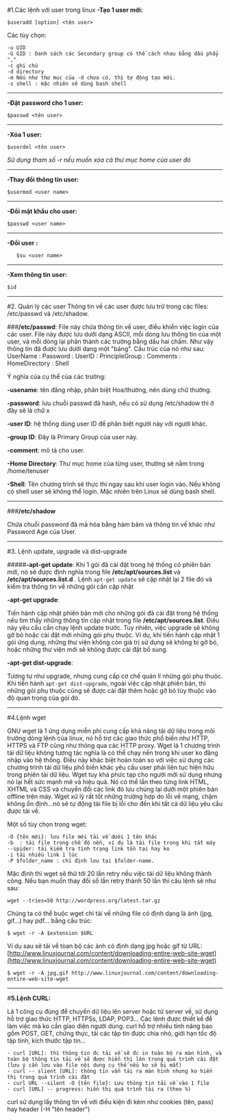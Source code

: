 ﻿#1.Các lệnh với user trong linux
**-Tạo 1 user mới:**

`$useradd [option] <tên user>`

Các tùy chọn:

    -u UID
    -G GID : Danh sách các Secondary group có thể cách nhau bằng dấu phẩy ","
    -c ghi chú
    -d directory
    -m Nếu như thư mục của -d chưa có, thì tự động tạo mới.
    -s shell : mặc nhiên sẽ dùng bash shell
---
**-Đặt password cho 1 user:**

`$passwd <tên user>`

---
**-Xóa 1 user:**

`$userdel <tên user>`

*Sử dụng tham số -r nếu muốn xóa cả thư mục home của user đó*

---

**-Thay đổi thông tin user:**

`$usermod <user name>`

---

**-Đổi mật khẩu cho user:**

`$passwd <user name>`

---

**-Đổi user :**

`	$su <user name>`

---


**-Xem thông tin user:**

`$id`

---

#2. Quản lý các user
Thông tin về các user được lưu trữ trong các files: /etc/passwd và /etc/shadow.

###**/etc/passwd**: 
File này chứa thông tin về user, điều khiển việc login của các user.
File này được lưu dưới dạng ASCII, mỗi dòng lưu thông tin của một user, và mỗi dòng lại phân thành các trường bằng dấu hai chấm. Như vậy thông tin đã được lưu dưới dạng một "bảng". Cấu trúc của nó như sau:
UserName : Password : UserID : PrincipleGroup : Comments : HomeDirectory : Shell

Ý nghĩa của cụ thể của các trường:

**-usename**: tên đăng nhập, phân biệt Hoa/thường, nên dùng chữ thường.

**-password**: lưu chuỗi passwd đã hash, nếu có sử dụng /etc/shadow thì ở đây sẽ là chữ x

**-user ID**: hệ thống dùng user ID để phân biệt người này với người khác.

**-group ID**: Đây là Primary Group của user này.

**-comment**: mô tả cho user.

**-Home Directory**: Thư mục home của từng user, thường sẽ nằm trong /home/tenuser

**-Shell**: Tên chương trình sẽ thực thi ngay sau khi user login vào. Nếu không có shell user sẽ không thể login. Mặc nhiên trên Linux sẽ dùng bash shell.

---

###**/etc/shadow**

Chứa chuỗi password đã mã hóa bằng hàm băm và thông tin về khác như Password Age của User.

---

#3. Lệnh update, upgrade và dist-upgrade

#####**-apt-get update**: 
Khi 1 gói đã cài đặt trong hệ thống có phiên bản mới, nó sẽ được định nghĩa trong file **/etc/apt/sources.list** và **/etc/apt/sources.list.d** . 
Lệnh `apt-get update` sẽ cập nhật lại 2 file đó và kiểm tra thông tin về những gói cần cập nhật

**-apt-get upgrade**:

 Tiến hành cập nhật phiên bản mới cho những gói đã cài đặt trong hệ thống nếu tìm thấy những thông tin cập nhật trong file **/etc/apt/sources.list**. Điều này yêu cầu cần chạy lệnh update trước.
Tuy nhiên, việc upgrade sẽ không gỡ bỏ hoặc cài đặt mới những gói phụ thuộc. Ví dụ, khi tiến hành cập nhật 1 gói ứng dụng, những thư viện không còn giá trị sử dụng sẽ không bị gỡ bỏ, hoặc những thư viện mới sẽ không được cài đặt bổ sung.

**-apt-get dist-upgrade**:

 Tương tự như upgrade, nhưng cung cấp cơ chế quản lí những gói phụ thuộc. Khi tiến hành `apt-get dist-upgrade`, ngoài việc cập nhật phiên bản, thì những gói phụ thuộc cũng sẽ được cài đặt thêm hoặc gỡ bỏ tùy thuộc vào độ quan trọng của gói đó.
 
 ---
 
#4.Lệnh wget

GNU wget là 1 ứng dụng miễn phí cung cấp khả năng tải dữ liệu trong môi trường dòng lệnh của linux, nó hỗ trợ các giao thức phổ biến như HTTP, HTTPS và FTP cũng như thông qua các HTTP proxy. Wget là 1 chương trình tải dữ liệu không tương tác nghĩa là có thể chạy nền trong khi user ko đăng nhập vào hệ thống. Điều này khác biệt hoàn toàn so với việc sử dụng các chương trình tải dữ liệu phổ biến khác yêu cầu user phải liên tục hiện hữu trong phiên tải dữ liệu. Wget tuy khá phức tạp cho người mới sử dụng nhưng nó lại hết sức mạnh mẽ và hiệu quả. Nó có thể lần theo từng link HTML, XHTML và CSS và chuyển đổi các link đó lưu chúng lại dưới một phiên bản offline trên máy. Wget xử lý rất tốt những trường hợp do lỗi về mạng, chậm không ổn định...nó sẽ tự động tải file bị lỗi cho đến khi tất cả dữ liệu yêu cầu được tải về. 

 Một số tùy chọn trong wget: 

    -O {tên mới}: lưu file mới tải về dưới 1 tên khác
    -b 	: tải file trong chế độ nền, ví dụ là tải file trong khi tắt máy
    --spider: tải kiểm tra tình trạng link tồn tại hay ko
    -i tải nhiều link 1 lúc
    -P $folder_name : chỉ định lưu tại $folder-name.

Mặc định thì wget sẽ thử tới 20 lần retry nếu việc tải dữ liệu không thành công. Nếu bạn muốn thay đổi số lần retry thành 50 lần thì câu lệnh sẽ như sau:

    wget --tries=50 http://wordpress.org/latest.tar.gz

Chúng ta có thể buộc wget chỉ tải về những file có định dạng là ảnh (jpg, gif...) hay pdf... bằng cấu trúc:

    $ wget -r -A $extension $URL
Ví dụ sau sẽ tải về tòan bộ các ảnh có định dạng jpg hoặc gif từ URL:  [http://www.linuxjournal.com/content/downloading-entire-web-site-wget](http://www.linuxjournal.com/content/downloading-entire-web-site-wget)

    $ wget -r -A jpg,gif http://www.linuxjournal.com/content/downloading-entire-web-site-wget

---

#**5.Lệnh CURL:**

Là 1 công cụ đùng để chuyển dữ liệu lên server hoặc từ server về, sử dụng hỗ trợ giao thức HTTP, HTTPSs, LDAP, POP3... Các lệnh được thiết kế để làm việc mà ko cần giao diện người dùng. curl hỗ trợ nhiều tính năng bao gồm POST, GET, chứng thực, tải các tập tin được chia nhỏ, giới hạn tốc độ tập tính, kích thước tập tin...

	- curl [URL]: thì thông tin đc tải về sẽ đc in toàn bộ ra màn hình, và toàn bộ thông tin tải về sẽ được hiển thị lên trong quá trình cài đặt (lưu ý cần lưu vào file nội dung cụ thể nếu ko sẽ bị mất)
	- curl -- slient [URL]: thông tin vẫn tải ra màn hình nhưng ko hiển thị trong quá trình cài đặt
	- curl URL --silent -O {tên file}: Lưu thông tin tải về vào 1 file
	- curl [URL] -- progress: hiển thị quá trình tải ra (theo %)
curl sử dụng lấy thông tin về với điều kiện đi kèm như cookies (tên, pass) hay header (-H "tên header")